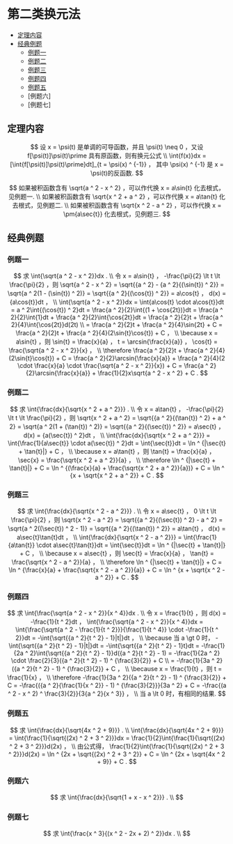 # 第二类换元法

* [定理内容](#定理内容)
* [经典例题](#经典例题)
  * [例题一](#例题一)
  * [例题二](#例题二)
  * [例题三](#例题三)
  * [例题四](#例题四)
  * [例题五](#例题五)
  * [例题六]
  * [例题七]


## 定理内容

$$
设 x = \psi(t) 是单调的可导函数，并且 \psi(t) \neq 0 ，又设 f[\psi(t)]\psi(t)\prime 具有原函数，则有换元公式
\\
\int{f(x)}dx = [\int{f[\psi(t)]\psi(t)\prime}dt]_{t = \psi(x) ^ {-1}} ， 其中 \psi(x) ^ {-1} 是 x = \psi(t)的反函数.
$$

$$
如果被积函数含有 \sqrt{a ^ 2 - x ^ 2} ，可以作代换 x = a\sin{t} 化去根式，见例题一.
\\
如果被积函数含有 \sqrt{x ^ 2 + a ^ 2} ，可以作代换 x = a\tan{t} 化去根式，见例题二.
\\
如果被积函数含有 \sqrt{x ^ 2 - a ^ 2} ，可以作代换 x = \pm{a\sec{t}} 化去根式，见例题三.
$$

## 经典例题

### 例题一

$$
求 \int{\sqrt{a ^ 2 - x ^ 2}}dx .
\\
令 x = a\sin{t} ， -\frac{\pi}{2} \lt t \lt \frac{\pi}{2} ，则 \sqrt{a ^ 2 - x ^ 2} = \sqrt{{a ^ 2} - {a ^ 2}{(\sin{t}) ^ 2}} = \sqrt{a ^ 2(1 - (\sin{t}) ^ 2)} = \sqrt{{a ^ 2}{(\cos{t}) ^ 2}} = a\cos{t} ， d(x) = {a\cos{t}}dt ，
\\
\int{\sqrt{a ^ 2 - x ^ 2}}dx = \int{a\cos{t} \cdot a\cos{t}}dt = a ^ 2\int{(\cos{t}) ^ 2}dt = \frac{a ^ 2}{2}\int{(1 + \cos{2t})}dt = \frac{a ^ 2}{2}\int{1}dt + \frac{a ^ 2}{2}\int{\cos{2t}}dt = \frac{a ^ 2}{2}t + \frac{a ^ 2}{4}\int{\cos{2t}}d(2t)
\\
= \frac{a ^ 2}{2}t + \frac{a ^ 2}{4}\sin{2t} + C = \frac{a ^ 2}{2}t + \frac{a ^ 2}{4}(2\sin{t}\cos{t}) + C ，
\\
\because x = a\sin{t} ，则 \sin{t} = \frac{x}{a} ， t = \arcsin{\frac{x}{a}} ， \cos{t} = \frac{\sqrt{a ^ 2 - x ^ 2}}{x} ，
\\
\therefore \frac{a ^ 2}{2}t + \frac{a ^ 2}{4}(2\sin{t}\cos{t}) + C = \frac{a ^ 2}{2}\arcsin{\frac{x}{a}} + \frac{a ^ 2}{4}(2 \cdot \frac{x}{a} \cdot \frac{\sqrt{a ^ 2 - x ^ 2}}{x}) + C = \frac{a ^ 2}{2}\arcsin{\frac{x}{a}} + \frac{1}{2}x\sqrt{a ^ 2 - x ^ 2} + C .
$$

### 例题二

$$
求 \int{\frac{dx}{\sqrt{x ^ 2 + a ^ 2}}} .
\\
令 x = a\tan{t} ， -\frac{\pi}{2} \lt t \lt \frac{\pi}{2} ，则 \sqrt{x ^ 2 + a ^ 2} = \sqrt{{a ^ 2}{(\tan{t}) ^ 2} + a ^ 2} = \sqrt{a ^ 2(1 + (\tan{t}) ^ 2)} = \sqrt{{a ^ 2}{(\sec{t}) ^ 2}} = a\sec{t} ， d(x) = {a(\sec{t}) ^ 2}dt ，
\\
\int{\frac{dx}{\sqrt{x ^ 2 + a ^ 2}}} = \int{\frac{1}{a\sec{t}} \cdot a(\sec{t}) ^ 2}dt = \int{\sec{t}}dt = \ln ^ {|\sec{t} + \tan{t}|} + C ，
\\
\because x = a\tan{t} ，则 \tan{t} = \frac{x}{a} ， \sec{x} = \frac{\sqrt{x ^ 2 + a ^ 2}}{a} ，
\\
\therefore \ln ^ {|\sec{t} + \tan{t}|} + C = \ln ^ {(\frac{x}{a} + \frac{\sqrt{x ^ 2 + a ^ 2}}{a})} + C = \ln ^ {x + \sqrt{x ^ 2 + a ^ 2}} + C .
$$

### 例题三

$$
求 \int{\frac{dx}{\sqrt{x ^ 2 - a ^ 2}}} .
\\
令 x = a\sec{t} ， 0 \lt t \lt \frac{\pi}{2} ，则 \sqrt{x ^ 2 - a ^ 2} = \sqrt{{a ^ 2}{(\sec{t}) ^ 2} - a ^ 2} = \sqrt{a ^ 2((\sec{t}) ^ 2 - 1)} = \sqrt{{a ^ 2}{(\tan{t}) ^ 2}} = a\tan{t} ， d(x) = a\sec{t}\tan{t}dt ，
\\
\int{\frac{dx}{\sqrt{x ^ 2 - a ^ 2}}} = \int{\frac{1}{a\tan{t}} \cdot a\sec{t}\tan{t}}dt = \int{\sec{t}}dt = \ln ^ {|\sec{t} + \tan{t}|} + C ，
\\
\because x = a\sec{t} ，则 \sec{t} = \frac{x}{a} ， \tan{t} = \frac{\sqrt{x ^ 2 - a ^ 2}}{a} ，
\\
\therefore \ln ^ {|\sec{t} + \tan{t}|} + C = \ln ^ {\frac{x}{a} + \frac{\sqrt{x ^ 2 - a ^ 2}}{a}} + C = \ln ^ {x + \sqrt{x ^ 2 - a ^ 2}} + C .
$$

### 例题四

$$
求 \int{\frac{\sqrt{a ^ 2 - x ^ 2}}{x ^ 4}}dx .
\\
令 x = \frac{1}{t} ，则 d(x) = -\frac{1}{t ^ 2}dt ， \int{\frac{\sqrt{a ^ 2 - x ^ 2}}{x ^ 4}}dx = \int{\frac{\sqrt{a ^ 2 - \frac{1}{t ^ 2}}}{\frac{1}{t ^ 4}} \cdot -\frac{1}{t ^ 2}}dt = -\int{\sqrt{{a ^ 2}{t ^ 2} - 1}|t|}dt ，
\\
\because 当 a \gt 0 时， -\int{\sqrt{{a ^ 2}{t ^ 2} - 1}|t|}dt = -\int{\sqrt{{a ^ 2}{t ^ 2} - 1}t}dt = -\frac{1}{2a ^ 2}\int{\sqrt{{a ^ 2}{t ^ 2} - 1}}d({a ^ 2}{t ^ 2} - 1) = -\frac{1}{2a ^ 2} \cdot \frac{2}{3}({a ^ 2}{t ^ 2} - 1) ^ {\frac{3}{2}} + C
\\
= -\frac{1}{3a ^ 2}({a ^ 2}{t ^ 2} - 1) ^ {\frac{3}{2}} + C ，
\\
\because x = \frac{1}{t} ，则 t = \frac{1}{x} ，
\\
\therefore -\frac{1}{3a ^ 2}({a ^ 2}{t ^ 2} - 1) ^ {\frac{3}{2}} + C = -\frac{({a ^ 2}{\frac{1}{x ^ 2}} - 1) ^ {\frac{3}{2}}}{3a ^ 2} + C = -\frac{(a ^ 2 - x ^ 2) ^ \frac{3}{2}}{3{a ^ 2}{x ^ 3}} ，
\\
当 a \lt 0 时，有相同的结果.
$$

### 例题五

$$
求 \int{\frac{dx}{\sqrt{4x ^ 2 + 9}}} .
\\
\int{\frac{dx}{\sqrt{4x ^ 2 + 9}}} = \int{\frac{1}{\sqrt{(2x) ^ 2 + 3 ^ 2}}}dx = \frac{1}{2}\int{\frac{1}{\sqrt{(2x) ^ 2 + 3 ^ 2}}}d(2x) ，
\\
由公式得， \frac{1}{2}\int{\frac{1}{\sqrt{(2x) ^ 2 + 3 ^ 2}}}d(2x) = \ln ^ {2x + \sqrt{(2x) ^ 2 + 3 ^ 2}} + C = \ln ^ {2x + \sqrt{4x ^ 2 + 9}} + C .
$$

### 例题六

$$
求 \int{\frac{dx}{\sqrt{1 + x - x ^ 2}}} .
\\
$$

### 例题七

$$
求 \int{\frac{x ^ 3}{(x ^ 2 - 2x + 2) ^ 2}}dx .
\\
$$



